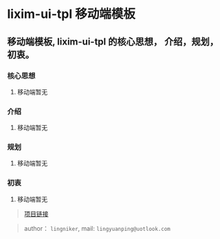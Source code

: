 # lixim-ui-tpl  移动端模板

##  移动端模板, lixim-ui-tpl 的核心思想， 介绍，规划，初衷。

### 核心思想

1. 移动端暂无

### 介绍

1. 移动端暂无

### 规划

1. 移动端暂无

### 初衷

1. 移动端暂无

> <a href="https://github.com/lixi-ui/lixim-ui-tpl" target="_blank">项目链接</a>

> author： `lingniker`,  mail: `lingyuanping@uotlook.com`
